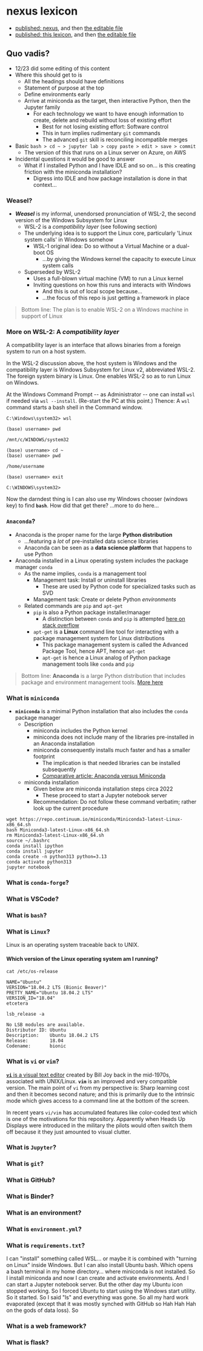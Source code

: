 # nexus lexicon

- [published: nexus](https://robfatland.github.io/nexus), and then [the editable file](https://github.com/robfatland/nexus/blob/gh-pages/index.md)
- [published: this lexicon](https://robfatland.github.io/nexus/lexicon), and then [the editable file](https://github.com/robfatland/nexus/blob/gh-pages/lexicon.md)


## Quo vadis?


- 12/23 did some editing of this content
- Where this should get to is
    - All the headings should have definitions
    - Statement of purpose at the top
    - Define environments early
    - Arrive at miniconda as the target, then interactive Python, then the Jupyter family
        - For each technology we want to have enough information to create, delete and rebuild without loss of existing effort
            - Best for not losing existing effort: Software control
            - This in turn implies rudimentary `git` commands
            - The advanced `git` skill is reconciling incompatible merges
- Basic `bash > cd ~ > jupyter lab > copy paste > edit > save > commit`
    - The version of this that runs on a Linux server on Azure, on AWS
- Incidental questions it would be good to answer
    - What if I installed Python and I have IDLE and so on... is this creating friction with the miniconda installation?
        - Digress into IDLE and how package installation is done in that context...


### Weasel?


- ***Weasel*** is my informal, unendorsed pronunciation of WSL-2, the second version of the Windows Subsystem for Linux
    - WSL-2 is a *compatibility layer* (see following section)
    - The underlying idea is to support the Linux core, particularly 'Linux system calls' in Windows somehow
        - WSL-1 original idea: Do so without a Virtual Machine or a dual-boot OS
            - ...by giving the Windows kernel the capacity to execute Linux system calls
    - Superseded by WSL-2
        - Uses a full-blown virtual machine (VM) to run a Linux kernel
        - Inviting questions on how this runs and interacts with Windows
            - And this is out of local scope because...
            - ...the focus of this repo is just getting a framework in place
         
> Bottom line: The plan is to enable WSL-2 on a Windows machine in support of Linux


### More on WSL-2: A *compatibility layer*


A compatibility layer is an interface that allows binaries from a foreign system to run on a host 
system. 

In the WSL-2 discussion above, the host system is Windows and the compatibility layer is 
Windows Subsystem for Linux v2, abbreviated WSL-2. 
The foreign system binary is Linux. One enables WSL-2 so as to run Linux on Windows.

At the Windows Command Prompt -- as Administrator -- one can install `wsl` if needed via `wsl --install`. 
(Re-start the PC at this point.) Thence: A `wsl` command starts a bash shell in the Command window. 


```
C:\Windows\system32> wsl

(base) username> pwd

/mnt/c/WINDOWS/system32

(base) username> cd ~
(base) username> pwd

/home/username

(base) username> exit

C:\WINDOWS\system32>
```


Now the darndest thing is I can also use my Windows chooser (windows key) to find **`bash`**. How did 
that get there? ...more to do here...


### **`Anaconda`**?


- Anaconda is the proper name for the large **Python distribution**
    - ...featuring a *lot* of pre-installed data science libraries 
    - Anaconda can be seen as a **data science platform** that happens to use Python
- Anaconda installed in a Linux operating system includes the package manager `conda`
    - As the name implies, `conda` is a management tool
        - Management task: Install or uninstall libraries
            - These are used by Python code for specialized tasks such as SVD
        - Management task: Create or delete Python *environments*
    - Related commands are `pip` and `apt-get`
        - `pip` is also a Python package installer/manager
            - A distinction between `conda` and `pip` is attempted [here on stack overflow](https://stackoverflow.com/questions/54834579/specific-reasons-to-favor-pip-vs-conda-when-installing-python-packages)
        - `apt-get` is a **Linux** command line tool for interacting with a package management system for Linux distributions
            - This package management system is called the Advanced Package Tool, hence APT, hence `apt-get`
            - `apt-get` is hence a Linux analog of Python package management tools like `conda` and `pip`


> Bottom line: **Anaconda** is a large Python distribution that includes package and environment management tools.
> [More here](https://en.wikipedia.org/wiki/Anaconda_(Python_distribution))


### What is **`miniconda`**


- **`miniconda`** is a minimal Python installation that also includes the `conda` package manager
    - Description
        - miniconda includes the Python kernel
        - miniconda does not include many of the libraries pre-installed in an Anaconda installation
        - miniconda consequently installs much faster and has a smaller footprint
            - The implication is that needed libraries can be installed subsequently
            - [Comparative article: Anaconda versus Miniconda](https://www.educative.io/edpresso/anaconda-vs-miniconda)
    - miniconda installation
        - Given below are miniconda installation steps circa 2022
            - These proceed to start a Jupyter notebook server
        - Recommendation: Do not follow these command verbatim; rather look up the current procedure
        

```
wget https://repo.continuum.io/miniconda/Miniconda3-latest-Linux-x86_64.sh
bash Miniconda3-latest-Linux-x86_64.sh
rm Miniconda3-latest-Linux-x86_64.sh
source ~/.bashrc
conda install ipython
conda install jupyter
conda create -n python313 python=3.13
conda activate python313
jupyter notebook
```

### What is **`conda-forge`**?



### What is VSCode?


### What is **`bash`**?


### What is **`Linux`**?


Linux is an operating system traceable back to UNIX.


#### Which version of the Linux operating system am I running? 


```
cat /etc/os-release

NAME="Ubuntu"
VERSION="18.04.2 LTS (Bionic Beaver)"
PRETTY_NAME="Ubuntu 18.04.2 LTS"
VERSION_ID="18.04"
etcetera

lsb_release -a

No LSB modules are available.
Distributor ID: Ubuntu
Description:    Ubuntu 18.04.2 LTS
Release:        18.04
Codename:       bionic
```


### What is **`vi`** or **`vim`**?

[**`vi`** is a visual text editor](https://en.wikipedia.org/wiki/Vi)
created by Bill Joy back in the mid-1970s, associated with UNIX/Linux.
**`vim`** is an improved 
and very compatible version. The main point of `vi` from my perspective
is: Sharp learning cost and then it becomes second nature; and this
is primarily due to the intrinsic <escape> mode which gives access
to a command line at the bottom of the screen.
  

In recent years `vi/vim` has accumulated features like color-coded
text which is one of the motivations for this repository. Apparently
when Heads Up Displays were introduced in the military the pilots 
would often switch them off because it they just amounted to visual clutter.



### What is **`Jupyter`**?


### What is **`git`**?


### What is GitHub?


### What is Binder?


### What is an environment?


### What is **`environment.yml`**?


### What is **`requirements.txt`**?


I can "install" something called WSL... or maybe it is combined with "turning on Linux" inside Windows. But I can also install Ubuntu bash. Which opens a bash terminal in my home directory... where miniconda is not installed. So I install miniconda and now I can create and activate environments. And I can start a Jupyter notebook server. But the other day my Ubuntu <start> icon stopped working. So I forced Ubuntu to start using the Windows start utility. So it started. So I said "ls" and everything was gone. So all my hard work evaporated (except that it was mostly synched with GitHub so Hah Hah Hah on the gods of data loss). So 
  
  
  ### What is a web framework?
  
  
  ### What is flask?
